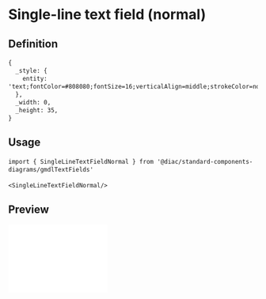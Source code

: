 # Single-line text field (normal)

## Definition

```
{
  _style: { 
    entity: 'text;fontColor=#808080;fontSize=16;verticalAlign=middle;strokeColor=none;fillColor=none;whiteSpace=wrap;html=1;',
  },
  _width: 0,
  _height: 35,
}
```

## Usage

```
import { SingleLineTextFieldNormal } from '@diac/standard-components-diagrams/gmdlTextFields'

<SingleLineTextFieldNormal/>
```

## Preview

<img src="./single-line-text-field-normal.png" width="200"/>
